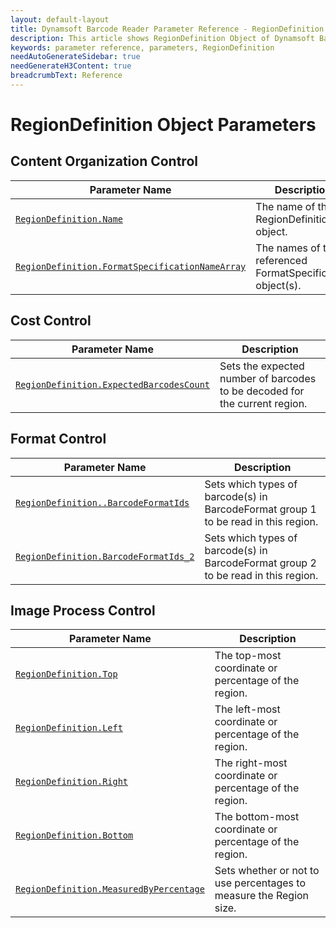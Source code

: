 ```yaml
---
layout: default-layout
title: Dynamsoft Barcode Reader Parameter Reference - RegionDefinition Object
description: This article shows RegionDefinition Object of Dynamsoft Barcode Reader.
keywords: parameter reference, parameters, RegionDefinition
needAutoGenerateSidebar: true
needGenerateH3Content: true
breadcrumbText: Reference
---
```



# RegionDefinition Object Parameters



## Content Organization Control

 | Parameter Name | Description |
 | -------------- | ----------- | 
 | [`RegionDefinition.Name`](content-organization-control.md#name) | The name of the RegionDefinition object. |
 | [`RegionDefinition.FormatSpecificationNameArray`](content-organization-control.md#formatspecificationnamearray) | The names of the referenced FormatSpecification object(s). |


## Cost Control

 | Parameter Name | Description |
 | -------------- | ----------- | 
 | [`RegionDefinition.ExpectedBarcodesCount`](cost-control.md#expectedbarcodescount) | Sets the expected number of barcodes to be decoded for the current region. |


## Format Control

 | Parameter Name | Description |
 | -------------- | ----------- | 
 | [`RegionDefinition..BarcodeFormatIds`](format-control.md#barcodeformatids) | Sets which types of barcode(s) in BarcodeFormat group 1 to be read in this region. |
 | [`RegionDefinition.BarcodeFormatIds_2`](format-control.md#barcodeformatids_2) | Sets which types of barcode(s) in BarcodeFormat group 2 to be read in this region. |
 
 
## Image Process Control

 | Parameter Name | Description |
 | -------------- | ----------- | 
 | [`RegionDefinition.Top`](image-process-control.md#top) | 	The top-most coordinate or percentage of the region. | 
 | [`RegionDefinition.Left`](image-process-control.md#left) | 	The left-most coordinate or percentage of the region. | 
 | [`RegionDefinition.Right`](image-process-control.md#right) | 	The right-most coordinate or percentage of the region. | 
 | [`RegionDefinition.Bottom`](image-process-control.md#bottom) | 	The bottom-most coordinate or percentage of the region. | 
 | [`RegionDefinition.MeasuredByPercentage`](image-process-control.md#measuredbypercentage) | 	Sets whether or not to use percentages to measure the Region size. | 


